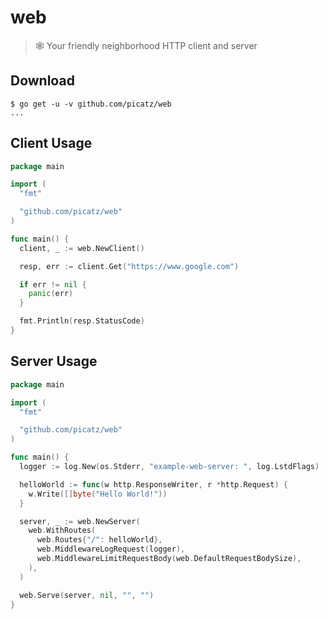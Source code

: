 # web
> 🕸 Your friendly neighborhood HTTP client and server

## Download

```console
$ go get -u -v github.com/picatz/web
...
```

## Client Usage

```go
package main

import (
  "fmt"

  "github.com/picatz/web"
)

func main() {
  client, _ := web.NewClient()

  resp, err := client.Get("https://www.google.com")

  if err != nil {
    panic(err)
  }

  fmt.Println(resp.StatusCode)
}
```

## Server Usage

```go
package main

import (
  "fmt"

  "github.com/picatz/web"
)

func main() {
  logger := log.New(os.Stderr, "example-web-server: ", log.LstdFlags)

  helloWorld := func(w http.ResponseWriter, r *http.Request) {
    w.Write([]byte("Hello World!"))
  }

  server, _ := web.NewServer(
    web.WithRoutes(
      web.Routes{"/": helloWorld},
      web.MiddlewareLogRequest(logger),
      web.MiddlewareLimitRequestBody(web.DefaultRequestBodySize),
    ),
  )

  web.Serve(server, nil, "", "")
}
```
